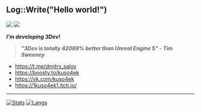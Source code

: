 ## Log::Write("Hello world!")  
![](https://img.shields.io/badge/Debian_13-white?logo=Debian&logoColor=red)
![](https://img.shields.io/badge/Ryzen_5_5600G-white?logo=Amd&logoColor=black&color=FF2222)  

_**I'm developing 3Dev!**_  
> _**"3Dev is totally 42069% better than Unreal Engine 5" - Tim Sweeney**_

- https://t.me/dmitry_salov  
- https://boosty.to/kuso4ek
- https://vk.com/kuso4ek  
- https://1kuso4ek1.itch.io/  

-----------------------------------------------------
[![Stats](https://github-readme-stats.vercel.app/api?username=1Kuso4ek1&line_height=20&theme=blue-green)](https://github.com/1Kuso4ek1)
[![Langs](https://github-readme-stats.vercel.app/api/top-langs/?username=1Kuso4ek1&layout=compact&theme=blue-green)](https://github.com/1Kuso4ek1)

<!--
**1Kuso4ek1/1Kuso4ek1** is a ✨ _special_ ✨ repository because its `README.md` (this file) appears on your GitHub profile.

Here are some ideas to get you started:

- 🔭 I’m currently working on ...
- 🌱 I’m currently learning ...
- 👯 I’m looking to collaborate on ...
- 🤔 I’m looking for help with ...
- 💬 Ask me about ...
- 📫 How to reach me: ...
- 😄 Pronouns: ...
- ⚡ Fun fact: ...
-->
